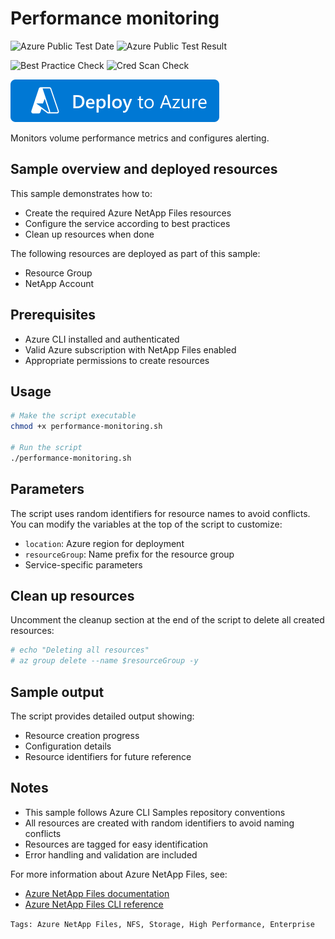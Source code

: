 # Performance monitoring

![Azure Public Test Date](https://azurequickstartsservice.blob.core.windows.net/badges/netappfiles/performance-monitoring/PublicLastTestDate.svg)
![Azure Public Test Result](https://azurequickstartsservice.blob.core.windows.net/badges/netappfiles/performance-monitoring/PublicDeployment.svg)

![Best Practice Check](https://azurequickstartsservice.blob.core.windows.net/badges/netappfiles/performance-monitoring/BestPracticeResult.svg)
![Cred Scan Check](https://azurequickstartsservice.blob.core.windows.net/badges/netappfiles/performance-monitoring/CredScanResult.svg)

[![Deploy To Azure](https://raw.githubusercontent.com/Azure/azure-quickstart-templates/master/1-CONTRIBUTION-GUIDE/images/deploytoazure.svg?sanitize=true)](https://shell.azure.com/)

Monitors volume performance metrics and configures alerting.

## Sample overview and deployed resources

This sample demonstrates how to:

- Create the required Azure NetApp Files resources
- Configure the service according to best practices  
- Clean up resources when done

The following resources are deployed as part of this sample:

- Resource Group
- NetApp Account

## Prerequisites

- Azure CLI installed and authenticated
- Valid Azure subscription with NetApp Files enabled
- Appropriate permissions to create resources

## Usage

```bash
# Make the script executable
chmod +x performance-monitoring.sh

# Run the script
./performance-monitoring.sh
```

## Parameters

The script uses random identifiers for resource names to avoid conflicts. You can modify the variables at the top of the script to customize:

- `location`: Azure region for deployment
- `resourceGroup`: Name prefix for the resource group
- Service-specific parameters

## Clean up resources

Uncomment the cleanup section at the end of the script to delete all created resources:

```bash
# echo "Deleting all resources"
# az group delete --name $resourceGroup -y
```

## Sample output

The script provides detailed output showing:
- Resource creation progress
- Configuration details
- Resource identifiers for future reference

## Notes

- This sample follows Azure CLI Samples repository conventions
- All resources are created with random identifiers to avoid naming conflicts
- Resources are tagged for easy identification
- Error handling and validation are included

For more information about Azure NetApp Files, see:
- [Azure NetApp Files documentation](https://docs.microsoft.com/azure/azure-netapp-files/)
- [Azure NetApp Files CLI reference](https://docs.microsoft.com/cli/azure/netappfiles)

`Tags: Azure NetApp Files, NFS, Storage, High Performance, Enterprise`
